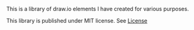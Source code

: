 This is a library of draw.io elements I have created for various purposes.

This library is published under MIT license. See [License](LICENSE)
